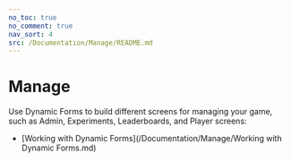 ```yaml
---
no_toc: true
no_comment: true
nav_sort: 4
src: /Documentation/Manage/README.md
---
```


# Manage

Use Dynamic Forms to build different screens for managing your game, such as Admin, Experiments, Leaderboards, and Player screens:
* [Working with Dynamic Forms](/Documentation/Manage/Working with Dynamic Forms.md)
